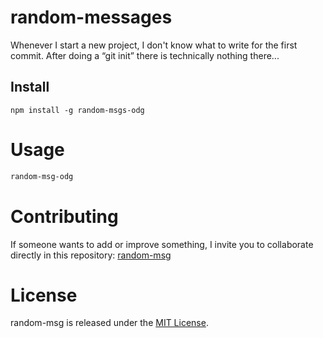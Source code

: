 # random-messages

Whenever I start a new project, I don't know what to write for the first commit. After doing a “git init” there is technically nothing there...

## Install

```npm
npm install -g random-msgs-odg
```

# Usage

```bash
random-msg-odg
```

# Contributing
If someone wants to add or improve something, I invite you to collaborate directly in this repository: [random-msg](https://github.com/odagora/random-msgs)

# License
random-msg is released under the [MIT License](https://opensource.org/licenses/MIT).